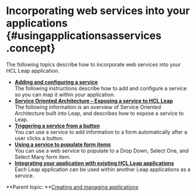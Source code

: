 # Incorporating web services into your applications {#usingapplicationsasservices .concept}

The following topics describe how to incorporate web services into your HCL Leap application.

-   **[Adding and configuring a service](cr_in_app_service.md)**  
The following instructions describe how to add and configure a service so you can map it within your application.
-   **[Service Oriented Architecture – Exposing a service to HCL Leap](cr_using_apps_exposing_service_to.md)**  
The following information is an overview of Service Oriented Architecture built into Leap, and describes how to expose a service to Leap.
-   **[Triggering a service from a button](se_triggering_a_web_service_from_a_button.md)**  
You can use a service to add information to a form automatically after a user clicks a button.
-   **[Using a service to populate form items](se_using_a_service_to_populate_a_drop_down.md)**  
You can use a web service to populate to a Drop Down, Select One, and Select Many form item.
-   **[Integrating your application with existing HCL Leap applications](cr_using_other_apps_as_services.md)**  
Each Leap application can be used within another Leap applications as a service.

**Parent topic: **[Creating and managing applications](cr_creating_and_managing_toc.md)

